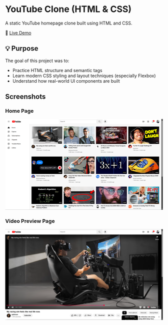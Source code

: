 # YouTube Clone (HTML & CSS)

A static YouTube homepage clone built using HTML and CSS.

🔗 [Live Demo](https://bright-froyo-24bb95.netlify.app/)

## 💡 Purpose

The goal of this project was to:
- Practice HTML structure and semantic tags
- Learn modern CSS styling and layout techniques (especially Flexbox)
- Understand how real-world UI components are built

## Screenshots

### Home Page
![Home Page](./assets/home-page.png)

### Video Preview Page
![Video Preview Page](./assets/video-page.png)

